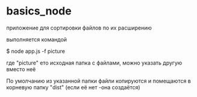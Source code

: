 # basics_node

приложение для сортировки файлов по их расширению

выполняется командой

$ node app.js -f picture

где "picture" ето исходная папка с файлами, можно указать другую вместо неё

По умолчанию из указанной папки файли копируются и помещаются в корневую папку "dist" (если её нет -она создаётся)
